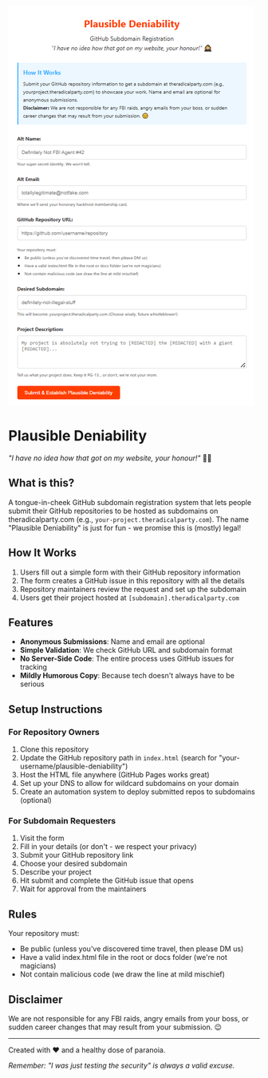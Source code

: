 ![showandtell](/wot.png)

# Plausible Deniability

*"I have no idea how that got on my website, your honour!"* 👨‍⚖️

## What is this?

A tongue-in-cheek GitHub subdomain registration system that lets people submit their GitHub repositories to be hosted as subdomains on theradicalparty.com (e.g., `your-project.theradicalparty.com`). The name "Plausible Deniability" is just for fun - we promise this is (mostly) legal!

## How It Works

1. Users fill out a simple form with their GitHub repository information
2. The form creates a GitHub issue in this repository with all the details
3. Repository maintainers review the request and set up the subdomain
4. Users get their project hosted at `[subdomain].theradicalparty.com`

## Features

- **Anonymous Submissions**: Name and email are optional
- **Simple Validation**: We check GitHub URL and subdomain format
- **No Server-Side Code**: The entire process uses GitHub issues for tracking
- **Mildly Humorous Copy**: Because tech doesn't always have to be serious

## Setup Instructions

### For Repository Owners

1. Clone this repository
2. Update the GitHub repository path in `index.html` (search for "your-username/plausible-deniability")
3. Host the HTML file anywhere (GitHub Pages works great)
4. Set up your DNS to allow for wildcard subdomains on your domain
5. Create an automation system to deploy submitted repos to subdomains (optional)

### For Subdomain Requesters

1. Visit the form
2. Fill in your details (or don't - we respect your privacy)
3. Submit your GitHub repository link
4. Choose your desired subdomain
5. Describe your project 
6. Hit submit and complete the GitHub issue that opens
7. Wait for approval from the maintainers

## Rules

Your repository must:
- Be public (unless you've discovered time travel, then please DM us)
- Have a valid index.html file in the root or docs folder (we're not magicians)
- Not contain malicious code (we draw the line at mild mischief)

## Disclaimer

We are not responsible for any FBI raids, angry emails from your boss, or sudden career changes that may result from your submission. 😉

---

Created with ❤️ and a healthy dose of paranoia.

*Remember: "I was just testing the security" is always a valid excuse.*
